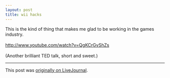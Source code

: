 ```yaml
---
layout: post
title: wii hacks
---
```


<div class="entry-item s2-entrytext">This is the kind of thing that makes me glad to be working in the games industry.<br/><br/><a href="http://www.youtube.com/watch?v=QgKCrGvShZs" rel="nofollow">http://www.youtube.com/watch?v=QgKCrGvS<wbr></wbr>hZs</a><br/><br/>(Another brilliant TED talk, short and sweet.)</div><p><hr></p><p>This post was <a href="http://ferkeltongs.livejournal.com/21996.html">originally on LiveJournal</a>.</p>